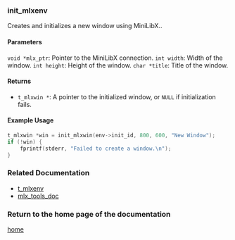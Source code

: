 ### init_mlxenv
Creates and initializes a new window using MiniLibX..

#### Parameters
`void *mlx_ptr`: Pointer to the MiniLibX connection.
`int width`: Width of the window.
`int height`: Height of the window.
`char *title`: Title of the window.

#### Returns
- `t_mlxwin *`: A pointer to the initialized window, or `NULL` if initialization fails.

#### Example Usage
```c
t_mlxwin *win = init_mlxwin(env->init_id, 800, 600, "New Window");
if (!win) {
    fprintf(stderr, "Failed to create a window.\n");
}
```

### Related Documentation
- [t_mlxenv](./t_mlxenv.md)
- [mlx_tools_doc](./mlx-tools-doc.md)

### Return to the home page of the documentation
[home](../home.md)
